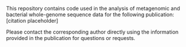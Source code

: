 This repository contains code used in the analysis of metagenomic and bacterial whole-genome sequence data for the following publication:
[citation placeholder]

Please contact the corresponding author directly using the information provided in the publication for questions or requests.
